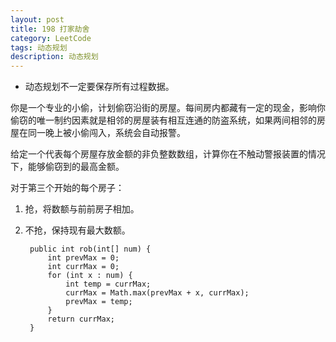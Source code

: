 ```yaml
---
layout: post
title: 198 打家劫舍
category: LeetCode
tags: 动态规划
description: 动态规划
---
```


* 动态规划不一定要保存所有过程数据。

你是一个专业的小偷，计划偷窃沿街的房屋。每间房内都藏有一定的现金，影响你偷窃的唯一制约因素就是相邻的房屋装有相互连通的防盗系统，如果两间相邻的房屋在同一晚上被小偷闯入，系统会自动报警。

给定一个代表每个房屋存放金额的非负整数数组，计算你在不触动警报装置的情况下，能够偷窃到的最高金额。    

对于第三个开始的每个房子：
1. 抢，将数额与前前房子相加。
2. 不抢，保持现有最大数额。


        public int rob(int[] num) {
            int prevMax = 0;
            int currMax = 0;
            for (int x : num) {
                int temp = currMax;
                currMax = Math.max(prevMax + x, currMax);
                prevMax = temp;
            }
            return currMax;
        }
